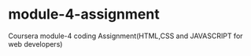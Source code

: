 # module-4-assignment
Coursera module-4 coding Assignment(HTML,CSS and JAVASCRIPT for web developers)
